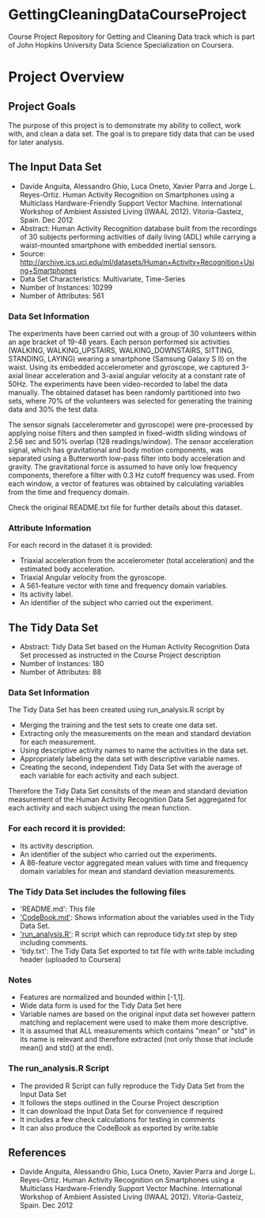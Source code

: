 GettingCleaningDataCourseProject
================================

Course Project Repository for Getting and Cleaning Data track which
is part of John Hopkins University Data Science Specialization on Coursera.

# Project Overview

## Project Goals

The purpose of this project is to demonstrate my ability to collect,
work with, and clean a data set. The goal is to prepare tidy data that can be
used for later analysis.

## The Input Data Set
* Davide Anguita, Alessandro Ghio, Luca Oneto, Xavier Parra and Jorge L. Reyes-Ortiz. Human Activity Recognition on Smartphones using a Multiclass Hardware-Friendly Support Vector Machine. International Workshop of Ambient Assisted Living (IWAAL 2012). Vitoria-Gasteiz, Spain. Dec 2012
* Abstract: Human Activity Recognition database built from the recordings of 30 subjects performing activities of daily living (ADL) while carrying a waist-mounted smartphone with embedded inertial sensors.
* Source: http://archive.ics.uci.edu/ml/datasets/Human+Activity+Recognition+Using+Smartphones
* Data Set Characteristics: Multivariate, Time-Series
* Number of Instances: 10299
* Number of Attributes: 561

### Data Set Information

The experiments have been carried out with a group of 30 volunteers within an age bracket of 19-48 years. Each person performed six activities (WALKING, WALKING_UPSTAIRS, WALKING_DOWNSTAIRS, SITTING, STANDING, LAYING) wearing a smartphone (Samsung Galaxy S II) on the waist. Using its embedded accelerometer and gyroscope, we captured 3-axial linear acceleration and 3-axial angular velocity at a constant rate of 50Hz. The experiments have been video-recorded to label the data manually. The obtained dataset has been randomly partitioned into two sets, where 70% of the volunteers was selected for generating the training data and 30% the test data. 

The sensor signals (accelerometer and gyroscope) were pre-processed by applying noise filters and then sampled in fixed-width sliding windows of 2.56 sec and 50% overlap (128 readings/window). The sensor acceleration signal, which has gravitational and body motion components, was separated using a Butterworth low-pass filter into body acceleration and gravity. The gravitational force is assumed to have only low frequency components, therefore a filter with 0.3 Hz cutoff frequency was used. From each window, a vector of features was obtained by calculating variables from the time and frequency domain. 

Check the original README.txt file for further details about this dataset.

### Attribute Information

For each record in the dataset it is provided: 
* Triaxial acceleration from the accelerometer (total acceleration) and the estimated body acceleration. 
* Triaxial Angular velocity from the gyroscope. 
* A 561-feature vector with time and frequency domain variables. 
* Its activity label. 
* An identifier of the subject who carried out the experiment.

## The Tidy Data Set

* Abstract: Tidy Data Set based on the Human Activity Recognition Data Set processed as instructed in the Course Project description
* Number of Instances: 180
* Number of Attributes: 88

### Data Set Information

The Tidy Data Set has been created using run_analysis.R script by
* Merging the training and the test sets to create one data set.
* Extracting only the measurements on the mean and standard deviation for each measurement. 
* Using descriptive activity names to name the activities in the data set.
* Appropriately labeling the data set with descriptive variable names. 
* Creating the second, independent Tidy Data Set with the average of each variable for each activity and each subject. 

Therefore the Tidy Data Set consitsts of the mean and standard deviation measurement of the Human Activity Recognition Data Set aggregated for each activity and each subject using the mean function.

### For each record it is provided:

* Its activity description.
* An identifier of the subject who carried out the experiments. 
* A 86-feature vector aggregated mean values with time and frequency domain variables for mean and standard deviation measurements. 

### The Tidy Data Set includes the following files

* 'README.md': This file
* ['CodeBook.md'](https://github.com/adattudos/GettingCleaningDataCourseProject/blob/master/CodeBook.md): Shows information about the variables used in the Tidy Data Set.
* ['run_analysis.R'](https://github.com/adattudos/GettingCleaningDataCourseProject/blob/master/run_analysis.R): R script which can reproduce tidy.txt step by step including comments.
* 'tidy.txt': The Tidy Data Set exported to txt file with write.table including header (uploaded to Coursera)

### Notes

* Features are normalized and bounded within [-1,1].
* Wide data form is used for the Tidy Data Set here
* Variable names are based on the original input data set however pattern matching
and replacement were used to make them more descriptive.
* It is assumed that ALL measurements which contains "mean" or "std" in its name is relevant and therefore extracted (not only those that include mean() and std() at the end).

### The run_analysis.R Script

* The provided R Script can fully reproduce the Tidy Data Set from the Input Data Set
* It follows the steps outlined in the Course Project description
* It can download the Input Data Set for convenience if required
* It includes a few check calculations for testing in comments
* It can also produce the CodeBook as exported by write.table

## References

* Davide Anguita, Alessandro Ghio, Luca Oneto, Xavier Parra and Jorge L. Reyes-Ortiz. Human Activity Recognition on Smartphones using a Multiclass Hardware-Friendly Support Vector Machine. International Workshop of Ambient Assisted Living (IWAAL 2012). Vitoria-Gasteiz, Spain. Dec 2012
